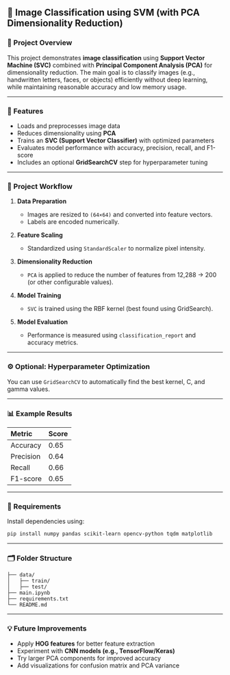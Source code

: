 ## 🧠 Image Classification using SVM (with PCA Dimensionality Reduction)

### 📌 Project Overview

This project demonstrates **image classification** using **Support Vector Machine (SVC)** combined with **Principal Component Analysis (PCA)** for dimensionality reduction.
The main goal is to classify images (e.g., handwritten letters, faces, or objects) efficiently without deep learning, while maintaining reasonable accuracy and low memory usage.

---

### 🚀 Features

* Loads and preprocesses image data
* Reduces dimensionality using **PCA**
* Trains an **SVC (Support Vector Classifier)** with optimized parameters
* Evaluates model performance with accuracy, precision, recall, and F1-score
* Includes an optional **GridSearchCV** step for hyperparameter tuning

---

### 🧩 Project Workflow

1. **Data Preparation**

   * Images are resized to `(64×64)` and converted into feature vectors.
   * Labels are encoded numerically.

2. **Feature Scaling**

   * Standardized using `StandardScaler` to normalize pixel intensity.

3. **Dimensionality Reduction**

   * `PCA` is applied to reduce the number of features from 12,288 → 200 (or other configurable values).

4. **Model Training**

   * `SVC` is trained using the RBF kernel (best found using GridSearch).

5. **Model Evaluation**

   * Performance is measured using `classification_report` and accuracy metrics.

---

### ⚙️ Optional: Hyperparameter Optimization

You can use `GridSearchCV` to automatically find the best kernel, C, and gamma values.

---

### 📊 Example Results

| Metric    | Score |
| :-------- | :---- |
| Accuracy  | 0.65  |
| Precision | 0.64  |
| Recall    | 0.66  |
| F1-score  | 0.65  |

---

### 🧾 Requirements

Install dependencies using:

```bash
pip install numpy pandas scikit-learn opencv-python tqdm matplotlib
```

---

### 🗂️ Folder Structure

```
├── data/
│   ├── train/
│   ├── test/
├── main.ipynb
├── requirements.txt
└── README.md
```

---

### 💡 Future Improvements

* Apply **HOG features** for better feature extraction
* Experiment with **CNN models (e.g., TensorFlow/Keras)**
* Try larger PCA components for improved accuracy
* Add visualizations for confusion matrix and PCA variance

